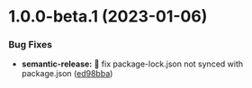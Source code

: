 # 1.0.0-beta.1 (2023-01-06)


### Bug Fixes

* **semantic-release:** :green_heart: fix package-lock.json not synced with package.json ([ed98bba](https://github.com/mcoypaco/laravel-playground/commit/ed98bba84b927733e381644e625cc58d9b3cf3d7))
